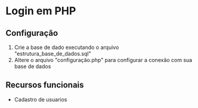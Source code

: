 # Login em PHP
## Configuração

1. Crie a base de dado executando o arquivo "estrutura_base_de_dados.sql"
2. Altere o arquivo "configuração.php" para configurar a conexão com sua base de dados

## Recursos funcionais

 * Cadastro de usuarios

